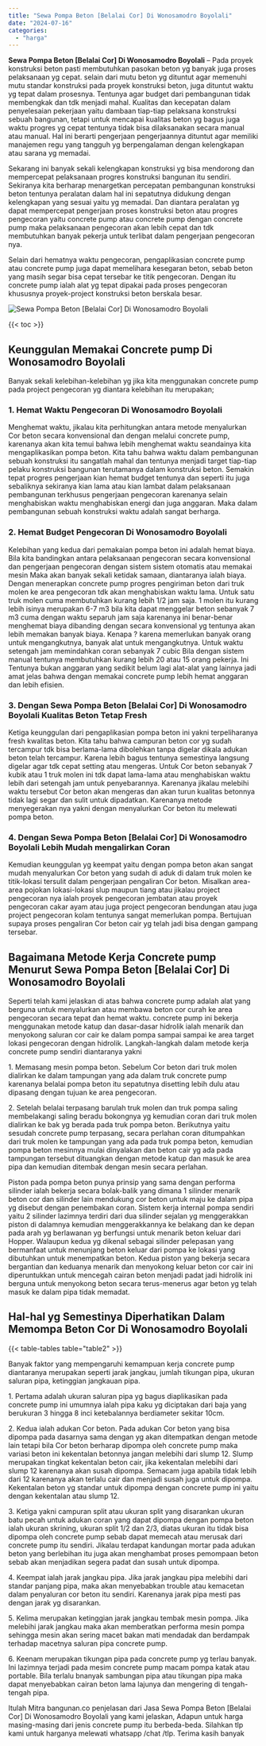 ```yaml
---
title: "Sewa Pompa Beton [Belalai Cor] Di Wonosamodro Boyolali"
date: "2024-07-16"
categories: 
  - "harga"
---
```


**Sewa Pompa Beton \[Belalai Cor\] Di Wonosamodro Boyolali** – Pada proyek konstruksi beton pasti membutuhkan pasokan beton yg banyak juga proses pelaksanaan yg cepat. selain dari mutu beton yg dituntut agar memenuhi mutu standar konstruksi pada proyek konstruksi beton, juga dituntut waktu yg tepat dalam prosesnya. Tentunya agar budget dari pembangunan tidak membengkak dan tdk menjadi mahal. Kualitas dan kecepatan dalam penyelesaian pekerjaan yaitu dambaan tiap-tiap pelaksana konstruksi sebuah bangunan, tetapi untuk mencapai kualitas beton yg bagus juga waktu progres yg cepat tentunya tidak bisa dilaksanakan secara manual atau manual. Hal ini berarti pengerjaan pengerjaannya dituntut agar memiliki manajemen regu yang tangguh yg berpengalaman dengan kelengkapan atau sarana yg memadai.

Sekarang ini banyak sekali kelengkapan konstruksi yg bisa mendorong dan mempercepat pelaksanaan progres konstruksi bangunan itu sendiri. Sekiranya kita berharap menargetkan percepatan pembangunan konstruksi beton tentunya peralatan dalam hal ini sepatutnya didukung dengan kelengkapan yang sesuai yaitu yg memadai. Dan diantara peralatan yg dapat mempercepat pengerjaan proses konstruksi beton atau progres pengecoran yaitu concrete pump atau concrete pump dengan concrete pump maka pelaksanaan pengecoran akan lebih cepat dan tdk membutuhkan banyak pekerja untuk terlibat dalam pengerjaan pengecoran nya.

Selain dari hematnya waktu pengecoran, pengaplikasian concrete pump atau concrete pump juga dapat memelihara kesegaran beton, sebab beton yang masih segar bisa cepat tersebar ke titik pengecoran. Dengan itu concrete pump ialah alat yg tepat dipakai pada proses pengecoran khususnya proyek-project konstruksi beton berskala besar.

![Sewa Pompa Beton [Belalai Cor] Di Wonosamodro Boyolali](/images/sewa-concrete-pump-04.png)

{{< toc >}}

## Keunggulan Memakai Concrete pump Di Wonosamodro Boyolali

Banyak sekali kelebihan-kelebihan yg jika kita menggunakan concrete pump pada project pengecoran yg diantara kelebihan itu merupakan;

### 1\. Hemat Waktu Pengecoran Di Wonosamodro Boyolali

Menghemat waktu, jikalau kita perhitungkan antara metode menyalurkan Cor beton secara konvensional dan dengan melalui concrete pump, karenanya akan kita temui bahwa lebih menghemat waktu seandainya kita mengaplikasikan pompa beton. Kita tahu bahwa waktu dalam pembangunan sebuah konstruksi itu sangatlah mahal dan tentunya menjadi target tiap-tiap pelaku konstruksi bangunan terutamanya dalam konstruksi beton. Semakin tepat progres pengerjaan kian hemat budget tentunya dan seperti itu juga sebaliknya sekiranya kian lama atau kian lambat dalam pelaksanaan pembangunan terkhusus pengerjaan pengecoran karenanya selain menghabiskan waktu menghabiskan energi dan juga anggaran. Maka dalam pembangunan sebuah konstruksi waktu adalah sangat berharga.

### 2\. Hemat Budget Pengecoran Di Wonosamodro Boyolali

Kelebihan yang kedua dari pemakaian pompa beton ini adalah hemat biaya. Bila kita bandingkan antara pelaksanaan pengecoran secara konvensional dan pengerjaan pengecoran dengan sistem sistem otomatis atau memakai mesin Maka akan banyak sekali ketidak samaan, diantaranya ialah biaya. Dengan menerapkan concrete pump progres pengiriman beton dari truk molen ke area pengecoran tdk akan menghabiskan waktu lama. Untuk satu truk molen cuma membutuhkan kurang lebih 1/2 jam saja. 1 molen itu kurang lebih isinya merupakan 6-7 m3 bila kita dapat menggelar beton sebanyak 7 m3 cuma dengan waktu separuh jam saja karenanya ini benar-benar menghemat biaya dibanding dengan secara konvensional yg tentunya akan lebih memakan banyak biaya. Kenapa ? karena memerlukan banyak orang untuk mengangkutnya, banyak alat untuk mengangkutnya. Untuk waktu setengah jam memindahkan coran sebanyak 7 cubic Bila dengan sistem manual tentunya membutuhkan kurang lebih 20 atau 15 orang pekerja. Ini Tentunya bukan anggaran yang sedikit belum lagi alat-alat yang lainnya jadi amat jelas bahwa dengan memakai concrete pump lebih hemat anggaran dan lebih efisien.

### 3\. Dengan Sewa Pompa Beton \[Belalai Cor\] Di Wonosamodro Boyolali Kualitas Beton Tetap Fresh

Ketiga keunggulan dari pengaplikasian pompa beton ini yakni terpeliharanya fresh kwalitas beton. Kita tahu bahwa campuran beton cor yg sudah tercampur tdk bisa berlama-lama dibolehkan tanpa digelar dikala adukan beton telah tercampur. Karena lebih bagus tentunya semestinya langsung digelar agar tdk cepat setting atau mengeras. Untuk Cor beton sebanyak 7 kubik atau 1 truk molen ini tdk dapat lama-lama atau menghabiskan waktu lebih dari setengah jam untuk penyebarannya. Karenanya jikalau melebihi waktu tersebut Cor beton akan mengeras dan akan turun kualitas betonnya tidak lagi segar dan sulit untuk dipadatkan. Karenanya metode menyegerakan nya yakni dengan menyalurkan Cor beton itu melewati pompa beton.

### 4\. Dengan Sewa Pompa Beton \[Belalai Cor\] Di Wonosamodro Boyolali Lebih Mudah mengalirkan Coran

Kemudian keunggulan yg keempat yaitu dengan pompa beton akan sangat mudah menyalurkan Cor beton yang sudah di aduk di dalam truk molen ke titik-lokasi tersulit dalam pengerjaan pengaliran Cor beton. Misalkan area-area pojokan lokasi-lokasi slup maupun tiang atau jikalau project pengecoran nya ialah proyek pengecoran jembatan atau proyek pengecoran cakar ayam atau juga project pengecoran bendungan atau juga project pengecoran kolam tentunya sangat memerlukan pompa. Bertujuan supaya proses pengaliran Cor beton cair yg telah jadi bisa dengan gampang tersebar.

## Bagaimana Metode Kerja Concrete pump Menurut Sewa Pompa Beton \[Belalai Cor\] Di Wonosamodro Boyolali

Seperti telah kami jelaskan di atas bahwa concrete pump adalah alat yang berguna untuk menyalurkan atau membawa beton cor curah ke area pengecoran secara tepat dan hemat waktu. concrete pump ini bekerja menggunakan metode katup dan dasar-dasar hidrolik ialah menarik dan menyokong saluran cor cair ke dalam pompa sampai sampai ke area target lokasi pengecoran dengan hidrolik. Langkah-langkah dalam metode kerja concrete pump sendiri diantaranya yakni

1\. Memasang mesin pompa beton. Sebelum Cor beton dari truk molen dialirkan ke dalam tampungan yang ada dalam truk concrete pump karenanya belalai pompa beton itu sepatutnya disetting lebih dulu atau dipasang dengan tujuan ke area pengecoran.

2\. Setelah belalai terpasang barulah truk molen dan truk pompa saling membelakangi saling beradu bokongnya yg kemudian coran dari truk molen dialirkan ke bak yg berada pada truk pompa beton. Berikutnya yaitu sesudah concrete pump terpasang, secara perlahan coran ditumpahkan dari truk molen ke tampungan yang ada pada truk pompa beton, kemudian pompa beton mesinnya mulai dinyalakan dan beton cair yg ada pada tampungan tersebut dituangkan dengan metode katup dan masuk ke area pipa dan kemudian ditembak dengan mesin secara perlahan.

Piston pada pompa beton punya prinsip yang sama dengan performa silinder ialah bekerja secara bolak-balik yang dimana 1 silinder menarik beton cor dan silinder lain mendukung cor beton untuk maju ke dalam pipa yg disebut dengan penembakan coran. Sistem kerja internal pompa sendiri yaitu 2 silinder lazimnya terdiri dari dua silinder sejalan yg menggerakkan piston di dalamnya kemudian menggerakkannya ke belakang dan ke depan pada arah yg berlawanan yg berfungsi untuk menarik beton keluar dari Hopper. Walaupun kedua yg dikenal sebagai silinder pelepasan yang bermanfaat untuk menunjang beton keluar dari pompa ke lokasi yang dibutuhkan untuk menempatkan beton. Kedua piston yang bekerja secara bergantian dan keduanya menarik dan menyokong keluar beton cor cair ini diperuntukkan untuk mencegah cairan beton menjadi padat jadi hidrolik ini berguna untuk menyokong beton secara terus-menerus agar beton yg telah masuk ke dalam pipa tidak memadat.

## Hal-hal yg Semestinya Diperhatikan Dalam Memompa Beton Cor Di Wonosamodro Boyolali

{{< table-tables table="table2" >}}

Banyak faktor yang mempengaruhi kemampuan kerja concrete pump diantaranya merupakan seperti jarak jangkau, jumlah tikungan pipa, ukuran saluran pipa, ketinggian jangkauan pipa.

1\. Pertama adalah ukuran saluran pipa yg bagus diaplikasikan pada concrete pump ini umumnya ialah pipa kaku yg diciptakan dari baja yang berukuran 3 hingga 8 inci ketebalannya berdiameter sekitar 10cm.

2\. Kedua ialah adukan Cor beton. Pada adukan Cor beton yang bisa dipompa pada dasarnya sama dengan yg akan ditempatkan dengan metode lain tetapi bila Cor beton berharap dipompa oleh concrete pump maka variasi beton ini kekentalan betonnya jangan melebihi dari slump 12. Slump merupakan tingkat kekentalan beton cair, jika kekentalan melebihi dari slump 12 karenanya akan susah dipompa. Semacam juga apabila tidak lebih dari 12 karenanya akan terlalu cair dan menjadi susah juga untuk dipompa. Kekentalan beton yg standar untuk dipompa dengan concrete pump ini yaitu dengan kekentalan atau slump 12.

3\. Ketiga yakni campuran split atau ukuran split yang disarankan ukuran batu pecah untuk adukan coran yang dapat dipompa dengan pompa beton ialah ukuran skrining, ukuran split 1/2 dan 2/3, diatas ukuran itu tidak bisa dipompa oleh concrete pump sebab dapat memecah atau merusak dari concrete pump itu sendiri. Jikalau terdapat kandungan mortar pada adukan beton yang berlebihan itu juga akan menghambat proses pemompaan beton sebab akan menjadikan segera padat dan susah untuk dipompa.

4\. Keempat ialah jarak jangkau pipa. Jika jarak jangkau pipa melebihi dari standar panjang pipa, maka akan menyebabkan trouble atau kemacetan dalam penyaluran cor beton itu sendiri. Karenanya jarak pipa mesti pas dengan jarak yg disarankan.

5\. Kelima merupakan ketinggian jarak jangkau tembak mesin pompa. Jika melebihi jarak jangkau maka akan memberatkan performa mesin pompa sehingga mesin akan sering macet bakan mati mendadak dan berdampak terhadap macetnya saluran pipa concrete pump.

6\. Keenam merupakan tikungan pipa pada concrete pump yg terlau banyak. Ini lazimnya terjadi pada mesim concrete pump macam pompa katak atau portable. Bila terlalu bnanyak sambungan pipa atau tikungan pipa maka dapat menyebabkan cairan beton lama lajunya dan mengering di tengah-tengah pipa.

Itulah Mitra bangunan.co penjelasan dari Jasa Sewa Pompa Beton \[Belalai Cor\] Di Wonosamodro Boyolali yang kami jelaskan, Adapun untuk harga masing-masing dari jenis concrete pump itu berbeda-beda. Silahkan tlp kami untuk harganya melewati whatsapp /chat /tlp. Terima kasih banyak
